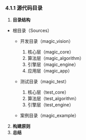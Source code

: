 ###                                                                                                                                                                                                                                                                                                                                                                                                                                                                                                                                                                                                                                                                                                                                                                                                                                                                                                                                                                                                                                                                                                                                                                                                                                                                                                                                                                                                                                                                                                                                                                                                                                                                                                                                                                                                                                                                                                                                                                                                                                                                                                                                  4.1.1 源代码目录

1. **目录结构**

  * 根目录（Sources）

    * 开发目录（magic\_vision）
      1. 核心层（magic\_core）
      2. 算法层（magic\_algorithm）
      3. 引擎层（magic\_engine）
      4. 应用层（magic\_app）

    * 测试目录（magic\_test）
      1. 核心层（test\_core）
      2. 算法层（test\_algorithm）
      3. 引擎层（test\_engine）

    * 案例目录（magic\_example）



2. **构建原则**
3. **总结**

